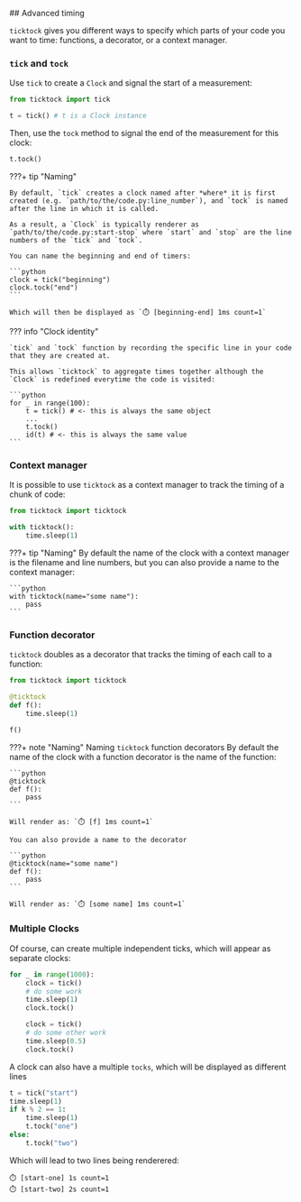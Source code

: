 ## Advanced timing

`ticktock` gives you different ways to specify which parts of your code you want to time: functions, a decorator, or a context manager.


### `tick` and `tock`


Use `tick` to create a `Clock` and signal the start of a measurement:

```python
from ticktock import tick

t = tick() # t is a Clock instance
```

Then, use the `tock` method to signal the end of the measurement for this clock:

```python
t.tock()
```

???+ tip "Naming"

    By default, `tick` creates a clock named after *where* it is first created (e.g. `path/to/the/code.py:line_number`), and `tock` is named after the line in which it is called. 

    As a result, a `Clock` is typically renderer as `path/to/the/code.py:start-stop` where `start` and `stop` are the line numbers of the `tick` and `tock`.

    You can name the beginning and end of timers:

    ```python
    clock = tick("beginning")
    clock.tock("end")
    ```

    Which will then be displayed as `⏱️ [beginning-end] 1ms count=1`


??? info "Clock identity"

    `tick` and `tock` function by recording the specific line in your code that they are created at. 
    
    This allows `ticktock` to aggregate times together although the `Clock` is redefined everytime the code is visited:

    ```python
    for _ in range(100):
        t = tick() # <- this is always the same object
        ...
        t.tock()
        id(t) # <- this is always the same value
    ```

### Context manager

It is possible to use `ticktock` as a context manager to track the timing of a chunk of code:

```python
from ticktock import ticktock

with ticktock():
    time.sleep(1)
```

???+ tip "Naming"
    By default the name of the clock with a context manager is the filename and line numbers, but you can also provide a name to the context manager:

    ```python
    with ticktock(name="some name"):
        pass
    ```

### Function decorator

`ticktock` doubles as a decorator that tracks the timing of each call to a function:

```python
from ticktock import ticktock

@ticktock
def f():
    time.sleep(1)

f()
```

???+ note "Naming"
    Naming `ticktock` function decorators
    By default the name of the clock with a function decorator is the name of the function:

    ```python
    @ticktock
    def f():
        pass
    ```

    Will render as: `⏱️ [f] 1ms count=1`

    You can also provide a name to the decorator

    ```python
    @ticktock(name="some name")
    def f():
        pass
    ```

    Will render as: `⏱️ [some name] 1ms count=1`

### Multiple Clocks

Of course, can create multiple independent ticks, which will appear as separate clocks:

```python
for _ in range(1000):
    clock = tick()
    # do some work
    time.sleep(1)
    clock.tock()

    clock = tick()
    # do some other work
    time.sleep(0.5)
    clock.tock()
```


A clock can also have a multiple `tocks`, which will be displayed as different lines

```python linenums="1"
t = tick("start")
time.sleep(1)
if k % 2 == 1:
    time.sleep(1)
    t.tock("one")
else:
    t.tock("two")
```

Which will lead to two lines being renderered:

```
⏱️ [start-one] 1s count=1
⏱️ [start-two] 2s count=1
```